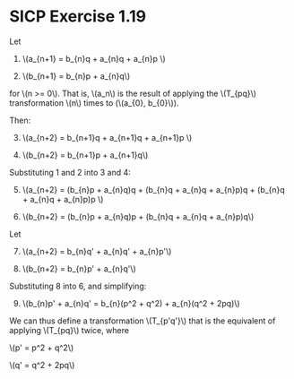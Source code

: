 # SICP Exercise 1.19

Let

1. \\(a_{n+1} = b_{n}q + a_{n}q + a_{n}p \\)

2. \\(b_{n+1} = b_{n}p + a_{n}q\\)

for \\(n >= 0\\). That is, \\(a_n\\) is the result of applying the \\(T_{pq}\\) transformation \\(n\\) times to (\\(a_{0}, b_{0}\\)).

Then:

3. \\(a_{n+2} = b_{n+1}q + a_{n+1}q + a_{n+1}p \\)

4. \\(b_{n+2} = b_{n+1}p + a_{n+1}q\\)

Substituting 1 and 2 into 3 and 4:

5. \\(a_{n+2} = (b_{n}p + a_{n}q)q + (b_{n}q + a_{n}q + a_{n}p)q + (b_{n}q + a_{n}q + a_{n}p)p \\)

6. \\(b_{n+2} = (b_{n}p + a_{n}q)p + (b_{n}q + a_{n}q + a_{n}p)q\\)

Let

7. \\(a_{n+2} = b_{n}q' + a_{n}q' + a_{n}p'\\)

8. \\(b_{n+2} = b_{n}p' + a_{n}q'\\)

Substituting 8 into 6, and simplifying:

9. \\(b_{n}p' + a_{n}q' = b_{n}(p^2 + q^2) + a_{n}(q^2 + 2pq)\\)

We can thus define a transformation \\(T_{p'q'}\\) that is the equivalent of applying \\(T_{pq}\\) twice, where

\\(p' = p^2 + q^2\\)

\\(q' = q^2 + 2pq\\)